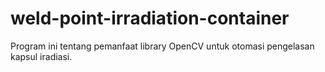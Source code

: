 # weld-point-irradiation-container
Program ini tentang pemanfaat library OpenCV untuk otomasi pengelasan kapsul iradiasi. 
